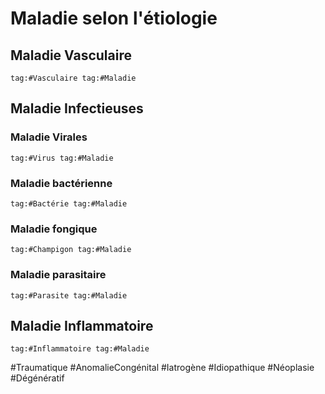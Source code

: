# Maladie selon l'étiologie

## Maladie Vasculaire
```query
tag:#Vasculaire tag:#Maladie 
```

## Maladie Infectieuses
### Maladie Virales
```query
tag:#Virus tag:#Maladie 
```
### Maladie bactérienne
```query
tag:#Bactérie tag:#Maladie 
```
### Maladie fongique
```query
tag:#Champigon tag:#Maladie 
```
### Maladie parasitaire
```query
tag:#Parasite tag:#Maladie 
```
## Maladie Inflammatoire
```query
tag:#Inflammatoire tag:#Maladie 
```


#Traumatique
#AnomalieCongénital
#Iatrogène
#Idiopathique
#Néoplasie
#Dégénératif